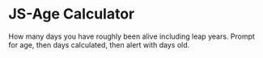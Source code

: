 # JS-Age Calculator
How many days you have roughly been alive including leap years. Prompt for age, then days calculated, then alert with days old.
